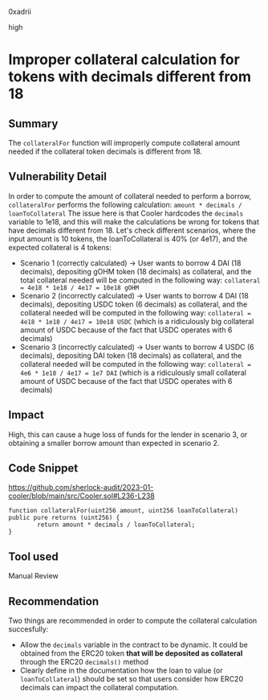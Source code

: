 0xadrii

high

# Improper collateral calculation for tokens with decimals different from 18

## Summary
The `collateralFor` function will improperly compute collateral amount needed if the collateral token decimals is different from 18.
## Vulnerability Detail
In order to compute the amount of collateral needed to perform a borrow, `collateralFor` performs the following calculation: 
`amount * decimals / loanToCollateral`
The issue here is that Cooler hardcodes  the `decimals` variable to 1e18, and this will make the calculations be wrong for tokens that have decimals different from 18. Let's check different scenarios, where the input amount is 10 tokens, the loanToCollateral is 40% (or 4e17), and the expected collateral is 4 tokens:
- Scenario 1 (correctly calculated) -> User wants to borrow 4 DAI (18 decimals), depositing  gOHM token (18 decimals) as collateral, and the total collateral needed will be computed in the following way:
`collateral = 4e18 * 1e18 / 4e17 = 10e18 gOHM`
- Scenario 2 (incorrectly calculated) -> User wants to borrow 4 DAI (18 decimals), depositing USDC token (6 decimals) as collateral, and the collateral needed will be computed in the following way:
`collateral = 4e18 * 1e18 / 4e17 = 10e18 USDC` (which is a ridiculously big collateral amount of USDC because of the fact that USDC operates with 6 decimals)
- Scenario 3 (incorrectly calculated) -> User wants to borrow 4 USDC (6 decimals), depositing DAI token (18 decimals) as collateral, and the collateral needed will be computed in the following way:
`collateral = 4e6 * 1e18 / 4e17 = 1e7 DAI` (which is a ridiculously small collateral amount of USDC because of the fact that USDC operates with 6 decimals)
 
## Impact
High, this can cause a huge loss of funds for the lender in scenario 3, or obtaining a smaller borrow amount than expected in scenario 2.

## Code Snippet
https://github.com/sherlock-audit/2023-01-cooler/blob/main/src/Cooler.sol#L236-L238
```solidity
function collateralFor(uint256 amount, uint256 loanToCollateral) public pure returns (uint256) {
        return amount * decimals / loanToCollateral;
}
```
## Tool used
Manual Review

## Recommendation
Two things are recommended in order to compute the collateral calculation succesfully:
- Allow the `decimals` variable in the contract to be dynamic. It could be obtained from the ERC20 token **that will be deposited as collateral** through the ERC20 `decimals()` method
- Clearly define in the documentation how the loan to value (or `loanToCollateral`) should be set so that users consider how ERC20 decimals can impact the collateral computation. 
